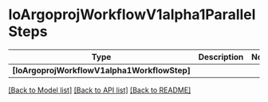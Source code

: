 # IoArgoprojWorkflowV1alpha1ParallelSteps

Type | Description | Notes
------------- | ------------- | -------------
**[IoArgoprojWorkflowV1alpha1WorkflowStep]** |  | 

[[Back to Model list]](../README.md#documentation-for-models) [[Back to API list]](../README.md#documentation-for-api-endpoints) [[Back to README]](../README.md)

